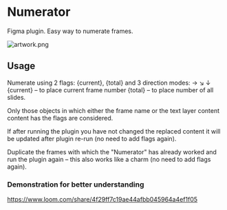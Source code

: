 # Numerator

Figma plugin. Easy way to numerate frames.

![artwork.png](https://i.imgur.com/uxYVAoR.png)

## Usage
Numerate using 2 flags: {current}, {total} and 3 direction modes: → ↘ ↓
{current} – to place current frame number
{total} – to place number of all slides.

Only those objects in which either the frame name or the text layer content content has the flags are considered.

If after running the plugin you have not changed the replaced content it will be updated after plugin re-run (no need to add flags again).

Duplicate the frames with which the "Numerator" has already worked and run the plugin again – this also works like a charm (no need to add flags again).


### Demonstration for better understanding
https://www.loom.com/share/4f29ff7c19ae44afbb045964a4ef1f05

